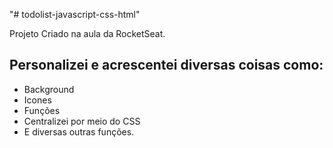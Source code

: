 "# todolist-javascript-css-html" 


Projeto Criado na aula da RocketSeat.

Personalizei e acrescentei diversas coisas como:
 -
 - Background
 - Icones
 - Funções
 - Centralizei por meio do CSS
 - E diversas outras funções.

